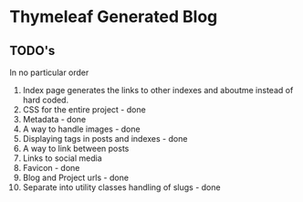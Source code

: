 # Thymeleaf Generated Blog

## TODO's

In no particular order

1. Index page generates the links to other indexes and aboutme instead of hard coded.
2. CSS for the entire project - done
3. Metadata - done
4. A way to handle images - done
5. Displaying tags in posts and indexes - done
6. A way to link between posts
7. Links to social media
8. Favicon - done
9. Blog and Project urls - done
10. Separate into utility classes handling of slugs - done